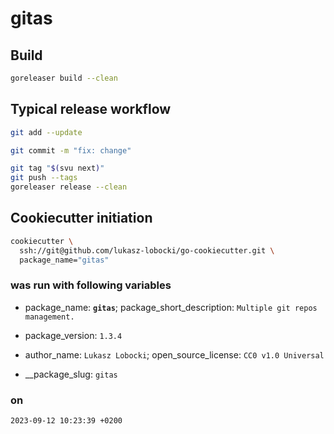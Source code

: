 # gitas

## Build

```bash
goreleaser build --clean
```

## Typical release workflow

```bash
git add --update
```

```bash
git commit -m "fix: change"
```

```bash
git tag "$(svu next)"
git push --tags
goreleaser release --clean
```

## Cookiecutter initiation

```bash
cookiecutter \
  ssh://git@github.com/lukasz-lobocki/go-cookiecutter.git \
  package_name="gitas"
```

### was run with following variables

- package_name: **`gitas`**;
package_short_description: `Multiple git repos management.`

- package_version: `1.3.4`

- author_name: `Lukasz Lobocki`;
open_source_license: `CC0 v1.0 Universal`

- __package_slug: `gitas`

### on

`2023-09-12 10:23:39 +0200`
